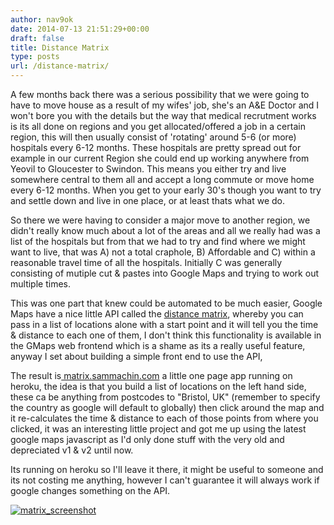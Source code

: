 ```yaml
---
author: nav9ok
date: 2014-07-13 21:51:29+00:00
draft: false
title: Distance Matrix
type: posts
url: /distance-matrix/
---
```


A few months back there was a serious possibility that we were going to have to move house as a result of my wifes' job, she's an A&E Doctor and I won't bore you with the details but the way that medical recrutment works is its all done on regions and you get allocated/offered a job in a certain region, this will then usually consist of 'rotating' around 5-6 (or more) hospitals every 6-12 months. These hospitals are pretty spread out for example in our current Region she could end up working anywhere from Yeovil to Gloucester to Swindon. This means you either try and live somewhere central to them all and accept a long commute or move home every 6-12 months. When you get to your early 30's though you want to try and settle down and live in one place, or at least thats what we do.

So there we were having to consider a major move to another region, we didn't really know much about a lot of the areas and all we really had was a list of the hospitals but from that we had to try and find where we might want to live, that was A) not a total craphole, B) Affordable and C) within a reasonable travel time of all the hospitals. Initially C was generally consisting of mutiple cut & pastes into Google Maps and trying to work out multiple times.

This was one part that knew could be automated to be much easier, Google Maps have a nice little API called the [distance matrix](https://www.google.co.uk/url?sa=t&rct=j&q=&esrc=s&source=web&cd=1&ved=0CCAQFjAA&url=https%3A%2F%2Fdevelopers.google.com%2Fmaps%2Fdocumentation%2Fdistancematrix&ei=3f7CU4LXC9Ty7AaRzoD4Bw&usg=AFQjCNG4uG--V0sCVmx4nca-Nb1afWIvfg&sig2=D62zMHAATmlAiYNb8aUqEw&bvm=bv.70810081,d.ZWU), whereby you can pass in a list of locations alone with a start point and it will tell you the time & distance to each one of them, I don't think this functionality is available in the GMaps web frontend which is a shame as its a really useful feature, anyway I set about building a simple front end to use the API,

The result is[ matrix.sammachin.com](http://matrix.sammachin.com) a little one page app running on heroku, the idea is that you build a list of locations on the left hand side, these ca be anything from postcodes to "Bristol, UK" (remember to specify the country as google will default to globally) then click around the map and it re-calculates the time & distance to each of those points from where you clicked, it was an interesting little project and got me up using the latest google maps javascript as I'd only done stuff with the very old and depreciated v1 & v2 until now.

Its running on heroku so I'll leave it there, it might be useful to someone and its not costing me anything, however I can't guarantee it will always work if google changes something on the API.

[![matrix_screenshot](http://sammachin.com/wp-content/uploads/2014/07/matrix_screenshot-1024x642.png)
](http://matrix.sammachin.com)


